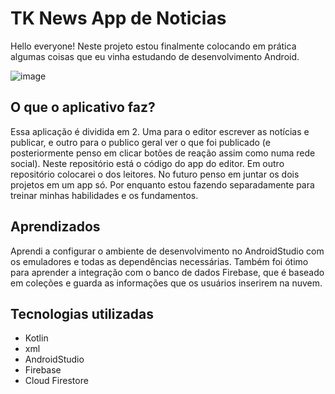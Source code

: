 # TK News App de Noticias
Hello everyone!
Neste projeto estou finalmente colocando em prática algumas coisas que eu vinha estudando de desenvolvimento Android.

![image](https://user-images.githubusercontent.com/101356765/235534918-177711fc-0726-4446-a046-0e62b55edca4.png)

## O que o aplicativo faz?
  Essa aplicação é dividida em 2. Uma para o editor escrever as notícias e publicar, e outro para o publico geral ver o que foi publicado (e posteriormente penso em clicar botões de reação assim como numa rede social).
  Neste repositório está o código do app do editor. Em outro repositório colocarei o dos leitores. No futuro penso em juntar os dois projetos em um app só. Por enquanto estou fazendo separadamente para treinar minhas habilidades e os fundamentos.

## Aprendizados
  Aprendi a configurar o ambiente de desenvolvimento no AndroidStudio com os emuladores e todas as dependências necessárias.
  Também foi ótimo para aprender a integração com o banco de dados Firebase, que é baseado em coleções e guarda as informações que os usuários inserirem na nuvem.
  
  
## Tecnologias utilizadas
  - Kotlin
  - xml
  - AndroidStudio
  - Firebase
  - Cloud Firestore
